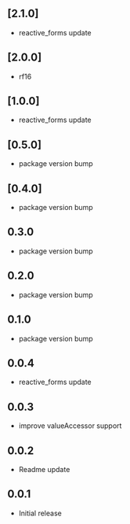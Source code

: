 ## [2.1.0]

- reactive_forms update

## [2.0.0]

- rf16

## [1.0.0]

- reactive_forms update

## [0.5.0]

- package version bump

## [0.4.0]

- package version bump

## 0.3.0

- package version bump

## 0.2.0

- package version bump

## 0.1.0

- package version bump

## 0.0.4

- reactive_forms update

## 0.0.3

- improve valueAccessor support

## 0.0.2

- Readme update

## 0.0.1

- Initial release
